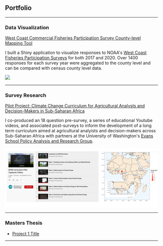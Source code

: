 ## Portfolio

---

### Data Visualization 

[West Coast Commercial Fisheries Participation Survey County-level Mapping Tool](https://connect.fisheries.noaa.gov/connect/#/apps/9cc191e4-2cd2-497b-961e-e40def9ef747/access)

I built a Shiny application to visualize responses to NOAA's [West Coast Fisheries Participation Surveys](https://www.fisheries.noaa.gov/national/west-coast-fisheries-participation-survey-results) for both 2017 and 2020. Over 1400 responses for each survey year were aggregated to the county level and can be compared with census county level data. 

<img src="images/shiny_demo.gif?raw=true"/>


---
### Survey Research 

[Pilot Project: Climate Change Curriculum for Agricultural Analysts and Decision-Makers in Sub-Saharan Africa](https://pcc.uw.edu/blog/2022/06/08/first-steps-climate-change-curriculum-for-agricultural-analysts-and-decision-makers-in-sub-saharan-africa/)

I co-produced an 18 question pre-survey, a series of educational Youtube videos, and associated post-surveys to inform the development of a long term curriculum aimed at agricultural analyists and decision-makers across Sub-Saharan Africa with partners at the University of Washington's [Evans School Policy Analysis and Research Group](https://epar.evans.uw.edu/).   


<img src="images/capstone.png?raw=true"/>


---

### Masters Thesis

- [Project 1 Title](https://connect.fisheries.noaa.gov/connect/#/apps/9cc191e4-2cd2-497b-961e-e40def9ef747/access)


---
